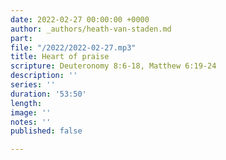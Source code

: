 ```yaml
---
date: 2022-02-27 00:00:00 +0000
author: _authors/heath-van-staden.md
part: 
file: "/2022/2022-02-27.mp3"
title: Heart of praise
scripture: Deuteronomy 8:6-18, Matthew 6:19-24
description: ''
series: ''
duration: '53:50'
length: 
image: ''
notes: ''
published: false

---
```

